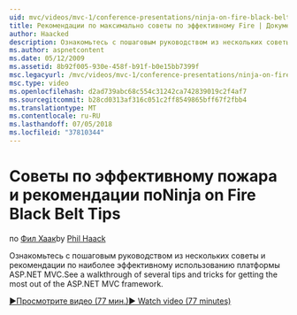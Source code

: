 ```yaml
---
uid: mvc/videos/mvc-1/conference-presentations/ninja-on-fire-black-belt-tips
title: Рекомендации по максимально советы по эффективному Fire | Документация Майкрософт
author: Haacked
description: Ознакомьтесь с пошаговым руководством из нескольких советы и рекомендации по наиболее эффективному использованию платформы ASP.NET MVC.
ms.author: aspnetcontent
ms.date: 05/12/2009
ms.assetid: 8b92f005-930e-458f-b91f-b0e15bb7399f
msc.legacyurl: /mvc/videos/mvc-1/conference-presentations/ninja-on-fire-black-belt-tips
msc.type: video
ms.openlocfilehash: d2ad739abc68c554c31242ca742839019c2f4af7
ms.sourcegitcommit: b28cd0313af316c051c2ff8549865bff67f2fbb4
ms.translationtype: MT
ms.contentlocale: ru-RU
ms.lasthandoff: 07/05/2018
ms.locfileid: "37810344"
---
```

<a name="ninja-on-fire-black-belt-tips"></a><span data-ttu-id="26f1f-103">Советы по эффективному пожара и рекомендации по</span><span class="sxs-lookup"><span data-stu-id="26f1f-103">Ninja on Fire Black Belt Tips</span></span>
====================
<span data-ttu-id="26f1f-104">по [Фил Хаак](https://github.com/Haacked)</span><span class="sxs-lookup"><span data-stu-id="26f1f-104">by [Phil Haack](https://github.com/Haacked)</span></span>

<span data-ttu-id="26f1f-105">Ознакомьтесь с пошаговым руководством из нескольких советы и рекомендации по наиболее эффективному использованию платформы ASP.NET MVC.</span><span class="sxs-lookup"><span data-stu-id="26f1f-105">See a walkthrough of several tips and tricks for getting the most out of the ASP.NET MVC framework.</span></span>

[<span data-ttu-id="26f1f-106">&#9654;Просмотрите видео (77 мин.)</span><span class="sxs-lookup"><span data-stu-id="26f1f-106">&#9654; Watch video (77 minutes)</span></span>](https://channel9.msdn.com/Blogs/ASP-NET-Site-Videos/ninja-on-fire-black-belt-tips)
